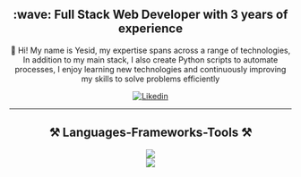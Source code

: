 

<div align="center">
  <h2>:wave: Full Stack Web Developer with 3 years of experience</h2>
  <p>
   🚀 Hi! My name is Yesid, my expertise spans across a range of technologies, In addition to my main stack, I also create Python scripts to automate processes, I enjoy learning new technologies and continuously improving my skills to solve problems efficiently
  </p>
</div>


<div align="center">
  <a href="https://www.linkedin.com/in/neider-yesid-garc%C3%ADa-8232b51ab/">
    <img alt="Likedin" title="Follow on Instagram" src="https://img.shields.io/badge/LinkedIn-0077B5?style=for-the-badge&logo=linkedin&logoColor=white"/>
  </a>
</div>

<hr/>

<h2 align="center">⚒️ Languages-Frameworks-Tools ⚒️</h2>

<div align="center">
  <img src="https://skillicons.dev/icons?i=laravel,angular,vuejs,symfony,nestjs,react,jest,postgresql,ts" /><br>
  <img src="https://skillicons.dev/icons?i=linux,docker,python,vscode,figma,git" />
</div>

